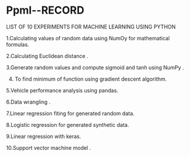 # Ppml--RECORD

LIST OF 10 EXPERIMENTS FOR MACHINE LEARNING USING PYTHON

1.Calculating values of random data using NumOy for mathematical formulas.

2.Calculating Euclidean distance .

3.Generate random values and compute sigmoid and tanh using NumPy .

4. To find minimum of function using gradient descent algorithm.

5.Vehicle performance analysis using pandas.

6.Data wrangling .

7.Linear regression fiting for generated random data.

8.Logistic regression for generated synthetic data.

9.Linear regression with keras.

10.Support vector machine model .
